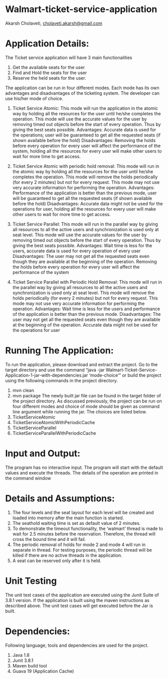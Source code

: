 # Walmart-ticket-service-application
Akarsh Cholaveti, cholaveti.akarsh@gmail.com

# Application Details:

The Ticket service application will have 3 main functionalities
1.	Get the available seats for the user
2.	Find and Hold the seats for the user
3.	Reserve the held seats for the user.

The application can be run in four different modes. Each mode has its own advantages and disadvantages of the ticketing system. The developer can use his/her mode of choice.


1.	Ticket Service Atomic: This mode will run the application in the atomic way by holding all the resources for the user until he/she completes the operation. This mode will use the accurate values for the user by removing timed out objects before the start of every operation. Thus by giving the best seats possible.
Advantages: Accurate data is used for the operations; user will be guaranteed to get all the requested seats (if shown available before the hold)
Disadvantages: Removing the holds before every operation for every user will affect the performance of the system, holding all the resources for every user will make other users to wait for more time to get access.

2.	Ticket Service Atomic with periodic hold removal: This mode will run in the atomic way by holding all the resources for the user until he/she completes the operation. This mode will remove the holds periodically (for every 2 minutes) but not for every request. This mode may not use very accurate information for performing the operation.
Advantages: Performance of the application is better than the previous mode, user will be guaranteed to get all the requested seats (if shown available before the hold)
Disadvantages: Accurate data might not be used for the operations for user, holding all the resources for every user will make other users to wait for more time to get access.

3.	Ticket Service Parallel: This mode will run in the parallel way by giving all resources to all the active users and synchronization is used only at seat level. This mode will use the accurate values for the user by removing timed out objects before the start of every operation. Thus by giving the best seats possible.
Advantages: Wait time is less for the users, accurate data is used for every operation of every user
Disadvantages: The user may not get all the requested seats even though they are available at the beginning of the operation. Removing the holds before every operation for every user will affect the performance of the system

4.	Ticket Service Parallel with Periodic Hold Removal: This mode will run in the parallel way by giving all resources to all the active users and synchronization is used only at seat level. This mode will remove the holds periodically (for every 2 minutes) but not for every request. This mode may not use very accurate information for performing the operation.
Advantages: Wait time is less for the users and performance of the application is better than the previous mode.
Disadvantages: The user may not get all the requested seats even though they are available at the beginning of the operation. Accurate data might not be used for the operations for user

# Running The Application: 
To run the application, please download and extract the project. Go to the target directory and use the command “java -jar Walmart-Ticket-Service-Application-1-jar-with-dependencies.jar ‘mode-choice’” or build the project using the following commands in the project directory.
1.	mvn clean
2.	mvn package
The newly built jar file can be found in the target folder of the project directory.
As discussed previously, the project can be run on four different modes and choice of mode should be given as command line argument while running the jar. The choices are listed below.
1.	TicketServiceAtomic
2.	TicketServiceAtomicWithPeriodicCache
3.	TicketServiceParallel
4.	TicketServiceParallelWithPeriodicCache

# Input and Output:
The program has no interactive input. The program will start with the default values and execute the threads. The details of the operation are printed in the command window

# Details and Assumptions:
1.	The four levels and the seat layout for each level will be created and loaded into memory after the main function is started.
2.	The seathold waiting time is set as default value of 2 minutes. 
3.	To demonstrate the timeout functionality, the ‘walmart’ thread is made to wait for 2.5 minutes before the reservation. Therefore, the thread will cross the bound time and it will fail.
4.	The periodic removal of holds for mode 2 and mode 4 will run in separate in thread. For testing purposes, the periodic thread will be killed if there are no active threads in the application.
5.	A seat can be reserved only after it is held.

# Unit Testing
The unit test cases of the application are executed using the Junit Suite of 3.8.1 version. If the application is built using the maven instructions as described above. The unit test cases will get executed before the Jar is built.

# Dependencies:
Following language, tools and dependencies are used for the project.

1.	Java 1.8
2.	Junit 3.8.1
3.	Maven build tool
4.	Guava 19 (Application Cache)
 
